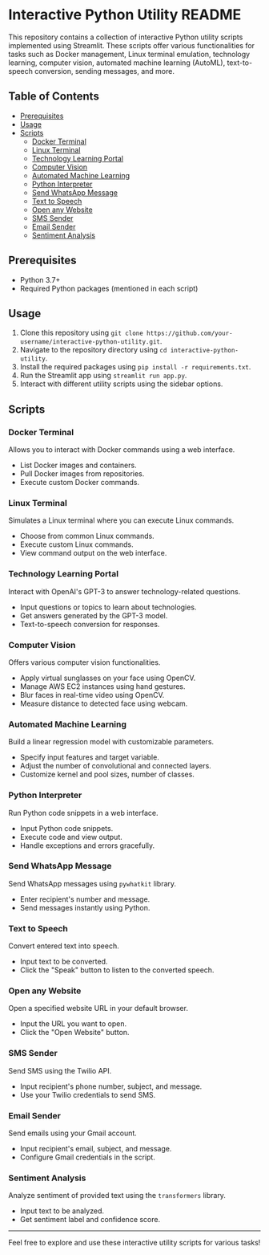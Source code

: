 # Interactive Python Utility README

This repository contains a collection of interactive Python utility scripts implemented using Streamlit. These scripts offer various functionalities for tasks such as Docker management, Linux terminal emulation, technology learning, computer vision, automated machine learning (AutoML), text-to-speech conversion, sending messages, and more.

## Table of Contents

- [Prerequisites](#prerequisites)
- [Usage](#usage)
- [Scripts](#scripts)
    - [Docker Terminal](#docker-terminal)
    - [Linux Terminal](#linux-terminal)
    - [Technology Learning Portal](#technology-learning-portal)
    - [Computer Vision](#computer-vision)
    - [Automated Machine Learning](#automated-machine-learning)
    - [Python Interpreter](#python-interpreter)
    - [Send WhatsApp Message](#send-whatsapp-message)
    - [Text to Speech](#text-to-speech)
    - [Open any Website](#open-any-website)
    - [SMS Sender](#sms-sender)
    - [Email Sender](#email-sender)
    - [Sentiment Analysis](#sentiment-analysis)

## Prerequisites

- Python 3.7+
- Required Python packages (mentioned in each script)

## Usage

1. Clone this repository using `git clone https://github.com/your-username/interactive-python-utility.git`.
2. Navigate to the repository directory using `cd interactive-python-utility`.
3. Install the required packages using `pip install -r requirements.txt`.
4. Run the Streamlit app using `streamlit run app.py`.
5. Interact with different utility scripts using the sidebar options.

## Scripts

### Docker Terminal

Allows you to interact with Docker commands using a web interface.

- List Docker images and containers.
- Pull Docker images from repositories.
- Execute custom Docker commands.

### Linux Terminal

Simulates a Linux terminal where you can execute Linux commands.

- Choose from common Linux commands.
- Execute custom Linux commands.
- View command output on the web interface.

### Technology Learning Portal

Interact with OpenAI's GPT-3 to answer technology-related questions.

- Input questions or topics to learn about technologies.
- Get answers generated by the GPT-3 model.
- Text-to-speech conversion for responses.

### Computer Vision

Offers various computer vision functionalities.

- Apply virtual sunglasses on your face using OpenCV.
- Manage AWS EC2 instances using hand gestures.
- Blur faces in real-time video using OpenCV.
- Measure distance to detected face using webcam.

### Automated Machine Learning

Build a linear regression model with customizable parameters.

- Specify input features and target variable.
- Adjust the number of convolutional and connected layers.
- Customize kernel and pool sizes, number of classes.

### Python Interpreter

Run Python code snippets in a web interface.

- Input Python code snippets.
- Execute code and view output.
- Handle exceptions and errors gracefully.

### Send WhatsApp Message

Send WhatsApp messages using `pywhatkit` library.

- Enter recipient's number and message.
- Send messages instantly using Python.

### Text to Speech

Convert entered text into speech.

- Input text to be converted.
- Click the "Speak" button to listen to the converted speech.

### Open any Website

Open a specified website URL in your default browser.

- Input the URL you want to open.
- Click the "Open Website" button.

### SMS Sender

Send SMS using the Twilio API.

- Input recipient's phone number, subject, and message.
- Use your Twilio credentials to send SMS.

### Email Sender

Send emails using your Gmail account.

- Input recipient's email, subject, and message.
- Configure Gmail credentials in the script.

### Sentiment Analysis

Analyze sentiment of provided text using the `transformers` library.

- Input text to be analyzed.
- Get sentiment label and confidence score.

---

Feel free to explore and use these interactive utility scripts for various tasks!

